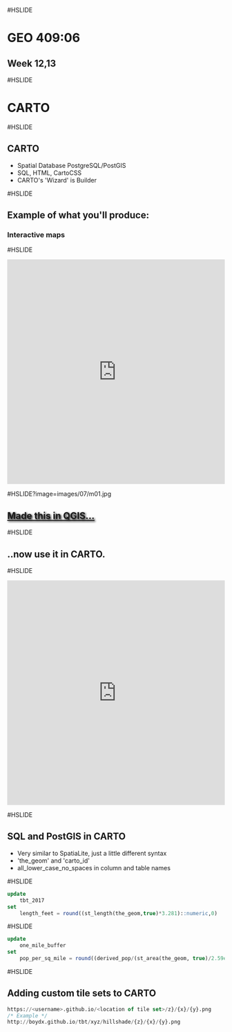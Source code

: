 #HSLIDE
# GEO 409:06
## Week 12,13



#HSLIDE
# CARTO

#HSLIDE
## CARTO
* Spatial Database PostgreSQL/PostGIS
* SQL, HTML, CartoCSS
* CARTO's 'Wizard' is Builder


#HSLIDE
## Example of what you'll produce:
### Interactive maps

#HSLIDE
<iframe width="100%" height="520" frameborder="0" src="https://townbranchtrail.carto.com/builder/c67d9536-1952-11e7-b78b-0ee66e2c9693/embed" allowfullscreen webkitallowfullscreen mozallowfullscreen oallowfullscreen msallowfullscreen></iframe>


#HSLIDE?image=images/07/m01.jpg
<h2 style="color:#eee;text-shadow: 2px 2px 4px #000;"><a href="http://boydx.github.io/tbt/xyz/hillshade/leaflet.html" target="_blank">Made this in QGIS...</a></h2>

#HSLIDE
## ..now use it in CARTO.

#HSLIDE
<iframe width="100%" height="520" frameborder="0" src="https://townbranchtrail.carto.com/builder/fbef55ce-1957-11e7-8fcd-0e233c30368f/embed" allowfullscreen webkitallowfullscreen mozallowfullscreen oallowfullscreen msallowfullscreen></iframe>



#HSLIDE
## SQL and PostGIS in CARTO
* Very similar to SpatiaLite, just a little different syntax
* 'the_geom' and 'carto_id'
* all_lower_case_no_spaces in column and table names


#HSLIDE
```sql
update
    tbt_2017
set
	length_feet = round((st_length(the_geom,true)*3.281)::numeric,0)
```

#HSLIDE

```sql
update
	one_mile_buffer
set
	pop_per_sq_mile = round((derived_pop/(st_area(the_geom, true)/2.59e+6))::numeric,0)

```

#HSLIDE
## Adding custom tile sets to CARTO
```sql
https://<username>.github.io/<location of tile set>/z}/{x}/{y}.png
/* Example */
http://boydx.github.io/tbt/xyz/hillshade/{z}/{x}/{y}.png
```
